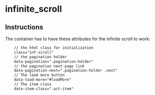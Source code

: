 # infinite_scroll

## Instructions

The container has to have these attributes for the infinite scroll to work:

```html
    // the html class for initialization
    class="inf-scroll"
    // the pagination holder
    data-pagination=".pagination-holder"
    // the pagination next page link
    data-pagination-next=".pagination-holder .next"
    // The load more button
    data-load-more="#loadMore"
    // The item class
    data-item-class=".act-item"
```
